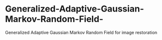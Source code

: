 # Generalized-Adaptive-Gaussian-Markov-Random-Field-
Generalized Adaptive Gaussian Markov Random Field  for image restoration
